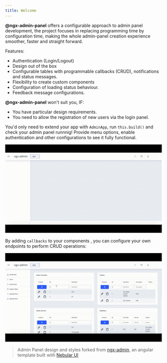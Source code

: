 ```yaml
---
title: Welcome
---
```


**@ngx-admin-panel** offers a configurable approach to admin panel development, the project focuses in replacing programming time by configuration time, making the whole admin-panel creation experience smoother, faster and straight forward.

Features:
 - Authentication (Login/Logout)
 - Design out of the box
 - Configurable tables with programmable callbacks (CRUD), notifications and status messages.
 - Flexibility to create custom components
 - Configuration of loading status behaviour.
 - Feedback message configurations.

**@ngx-admin-panel** won't suit you, IF: 
 - You have particular design requirements.
 - You need to allow the registration of new users via the login panel.

You'd only need to extend your app with `AdminApp`, run `this.build()` and check your admin panel runnnig! Provide menu options, enable authentication and other configurations to see it fully functional.

![adminGif](images/admin-panel.gif)

By adding `callbacks` to your components , you can configure your own endpoints to perform CRUD operations: 

![adminGif](images/test-endpoint.gif)



> Admin Panel design and styles forked from [ngx-admin](https://akveo.github.io/ngx-admin/), an angular template built with [Nebular UI ](https://akveo.github.io/nebular/)


